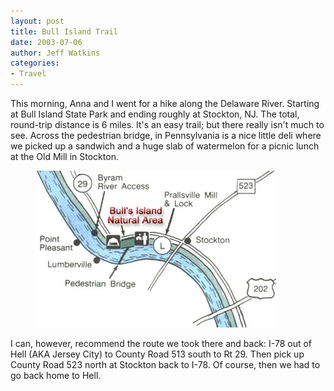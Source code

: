 ```yaml
---
layout: post
title: Bull Island Trail
date: 2003-07-06
author: Jeff Watkins
categories:
- Travel
---
```


This morning, Anna and I went for a hike along the Delaware River. Starting at Bull Island State Park and ending roughly at Stockton, NJ. The total, round-trip distance is 6 miles. It's an easy trail; but there really isn't much to see. Across the pedestrian bridge, in Pennsylvania is a nice little deli where we picked up a sandwich and a huge slab of watermelon for a picnic lunch at the Old Mill in Stockton.

<figure>
<img class="photo" src="/photos/map_detail_bulls-isle.jpg" alt="Bull Isle trail map">
</figure>

I can, however, recommend the route we took there and back: I-78 out of Hell (AKA Jersey City) to County Road 513 south to Rt 29. Then pick up County Road 523 north at Stockton back to I-78. Of course, then we had to go back home to Hell.
